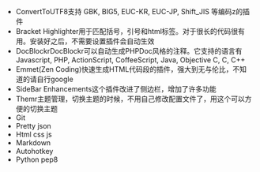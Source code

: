 - ConvertToUTF8支持 GBK, BIG5, EUC-KR, EUC-JP, Shift_JIS 等编码z的插件
- Bracket Highlighter用于匹配括号，引号和html标签。对于很长的代码很有用。安装好之后，不需要设置插件会自动生效
- DocBlockrDocBlockr可以自动生成PHPDoc风格的注释。它支持的语言有Javascript, PHP, ActionScript, CoffeeScript, Java, Objective C, C, C++
- Emmet(Zen Coding)快速生成HTML代码段的插件，强大到无与伦比，不知道的请自行google
- SideBar Enhancements这个插件改进了侧边栏，增加了许多功能
- Themr主题管理，切换主题的时候，不用自己修改配置文件了，用这个可以方便的切换主题
- Git 
- Pretty json
- Html css js
- Markdown
- Autohotkey
- Python pep8
